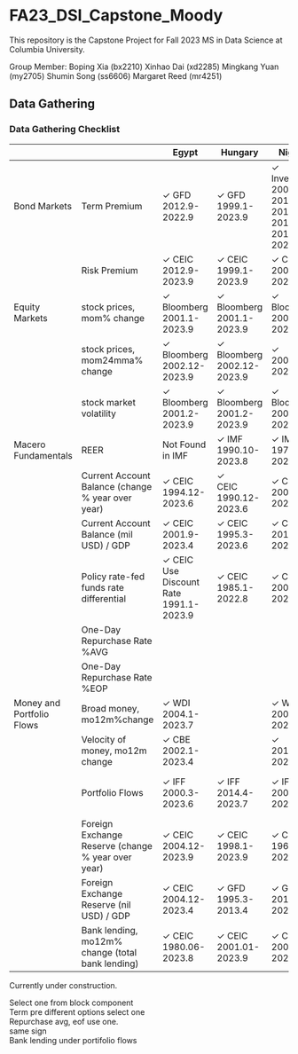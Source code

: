 # FA23_DSI_Capstone_Moody

This repository is the Capstone Project for Fall 2023 MS in Data Science at Columbia University.

Group Member:
Boping Xia (bx2210)
Xinhao Dai (xd2285)
Mingkang Yuan (my2705)
Shumin Song (ss6606)
Margaret Reed (mr4251)

## Data Gathering
### Data Gathering Checklist


|                           |                                                   | Egypt     | Hungary   | Nigeria | Poland | Romania |
|---------------------------|---------------------------------------------------|-----------|-----------|---------|--------|---------|
| Bond Markets              | Term Premium                                      | ✓ GFD</br>2012.9-2022.9 | ✓ GFD</br>1999.1-2023.9 |✓ Investing</br>2008.01-2011.07</br>2012.07-20117.10</br>2019.07-2023.09 | ✓ GFD</br>2003.12-2023.3 | ✓ GFD</br>2008.1-2022.9 |
|                           | Risk Premium                                      | ✓ CEIC</br>2012.9-2023.9| ✓ CEIC</br>1999.1-2023.9 | ✓ CEIC</br>2007.12-2022.9 | ✓ CEIC</br>1999.5-2023.3 | ✓ CEIC</br>2001.12-2023.6 |
| Equity Markets            | stock prices, mom% change                         | ✓ Bloomberg</br>2001.1-2023.9 | ✓ Bloomberg</br>2001.1-2023.9 | ✓ Bloomberg</br>2001.2-2023.9| ✓ Bloomberg</br>2001.1-2023.9 | ✓ Bloomberg</br>2003.2-2023.9|
|                           | stock prices, mom24mma% change                    | ✓ Bloomberg</br>2002.12-2023.9 | ✓ Bloomberg</br>2002.12-2023.9 | ✓ 2003.1-2023.9 | ✓ Bloomberg</br>2002.12-2023.9 | ✓ 2Bloomberg</br>005.1-2023.9 |
|                           | stock market volatility                           | ✓ Bloomberg</br>2001.2-2023.9 | ✓ Bloomberg</br>2001.2-2023.9 | ✓ Bloomberg</br>2001.2-2023.9| ✓ Bloomberg</br>2001.2-2023.9 | ✓ Bloomberg</br>2003.3-2023.9 |
| Macero Fundamentals       | REER                                              | Not Found in IMF | ✓ IMF</br>1990.10-2023.8 | ✓ IMF</br>1979.12-2023.8 | ✓ IMF</br>1990.10-2023.8 | ✓ IMF</br>1990.10-2023.8 |
|                           | Current Account Balance (change % year over year) | ✓ CEIC</br>1994.12-2023.6 | ✓</br>CEIC 1990.12-2023.6 | ✓ CEIC</br>2009.3-2022.12 | ✓ CEIC</br>2001.3-2023.6 | ✓ CEIC</br>2003.9-2023.6 |
|                           | Current Account Balance (mil USD) / GDP           | ✓ CEIC</br>2001.9-2023.4 | ✓ CEIC</br> 1995.3-2023.6 | ✓ CEIC </br>2010.3-2022.12 | ✓ CEIC </br>2022.3-2023.6 | ✓ CEIC </br>2022.9-2023.6 |
|                           | Policy rate-fed funds rate differential           | ✓ CEIC</br>Use Discount Rate</br>1991.1-2023.9 | ✓ CEIC</br>1985.1-2022.8 | ✓ CEIC</br>2007.1-2023.4 | ✓ CEIC</br>1998.1-2022.8 | ✓ CEIC</br>1993.12-2022.08 |
|                           | One-Day Repurchase Rate %AVG                      |  |  |  |  |  |
|                           | One-Day Repurchase Rate %EOP                      |  |  |  |  |  |
| Money and Portfolio Flows | Broad money, mo12m%change                         | ✓ WDI</br>2004.1-2023.7 |  | ✓ WDI</br>2001.12-2023.4 | ✓ IMF</br>2004.3-2023.7 | ✓ IMF</br>2001.12-2023.8 |
|                           | Velocity of money, mo12m change                   | ✓ CBE</br>2002.1-2023.4 |  | ✓ </br>2010.3-2023.4 | ✓ </br>2004.3-2023.6 | ✓ </br>2001.12-2023.6 |
|                           | Portfolio Flows                                   | ✓ IFF</br>2000.3-2023.6 | ✓ IFF</br>2014.4-2023.7| ✓ IFF</br>2005.3-2024.12 | ✓</br>IFF 2000.1-2023.7 | ✓</br>IFF 2005.1-2023.7 |
|                           | Foreign Exchange Reserve (change % year over year)| ✓ CEIC</br>2004.12-2023.9 | ✓ CEIC</br>1998.1-2023.9 | ✓ CEIC</br>1960.1-2023.6 | ✓ CEIC</br>1998.1-2023.9 | ✓ CEIC</br>2005.4-2023.9 |
|                           | Foreign Exchange Reserve (nil USD) / GDP          | ✓ CEIC</br>2004.12-2023.4 | ✓ GFD</br>1995.3-2013.4 | ✓ GFD</br>2010.3-2023.5 | ✓ GFD</br>2002.3-2013.5 | ✓ GFD</br>1995.8-2013.4 |
|                           | Bank lending, mo12m% change (total bank lending)  | ✓ CEIC</br>1980.06-2023.8 | ✓ CEIC</br>2001.01-2023.9 | ✓ CEIC</br>2007.01-2023.8 | ✓ CEIC</br>2006.01-2023.8 | ✓ CEIC</br>2006.12-2023.8 |
    




Currently under construction.

Select one from block component</br>
Term pre different options select one</br>
Repurchase avg, eof use one.</br>
same sign</br>
Bank lending under portifolio flows</br>
